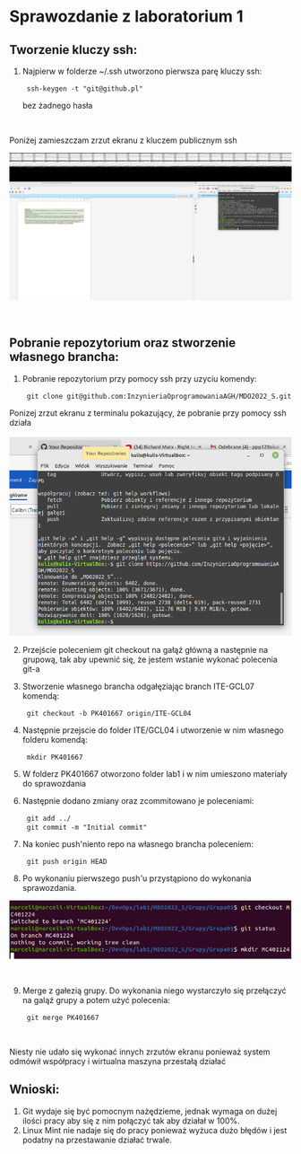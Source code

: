 # Sprawozdanie z laboratorium 1

## Tworzenie kluczy ssh: 
1. Najpierw w folderze ~/.ssh utworzono pierwsza parę kluczy ssh:
    
        ssh-keygen -t "git@github.pl"
    bez żadnego hasła 

</br>


 Poniżej zamieszczam zrzut ekranu z kluczem publicznym ssh

 ![klucz ssh](ssh.png "Klucz ssh")

</br>

## Pobranie repozytorium oraz stworzenie własnego brancha:

1. Pobranie repozytorium przy pomocy ssh przy uzyciu komendy:

        git clone git@github.com:InzynieriaOprogramowaniaAGH/MDO2022_S.git
    

Ponizej zrzut ekranu z terminalu pokazujący, że pobranie przy pomocy ssh działa

![clone](clone.png "clone")

2. Przejście poleceniem git checkout na gałąź główną a następnie na grupową, tak aby upewnić się, że jestem wstanie wykonać polecenia git-a

3. Stworzenie własnego brancha odgałęziając branch ITE-GCL07 komendą:

        git checkout -b PK401667 origin/ITE-GCL04

4. Następnie przejscie do folder ITE/GCL04 i utworzenie w nim własnego folderu komendą:

        mkdir PK401667
5. W folderz PK401667 otworzono folder lab1 i w nim umieszono materiały do sprawozdania

6. Następnie dodano zmiany oraz zcommitowano je poleceniami:

        git add ../
        git commit -m "Initial commit"

7. Na koniec push'niento repo na własnego brancha poleceniem:

        git push origin HEAD

8. Po wykonaniu pierwszego push'u przystąpiono do wykonania sprawozdania.


![branch](branch.png "branch")

</br>

9. Merge z gałezią grupy. Do wykonania niego wystarczyło się przełączyć na galąź grupy a potem użyć polecenia:

        git merge PK401667
        
 

</br>

Niesty nie udało się wykonać innych zrzutów ekranu ponieważ system odmówił współpracy i wirtualna maszyna przestałą działać

## Wnioski:

1. Git wydaje się być pomocnym nażędzieme, jednak wymaga on dużej ilości pracy aby się z nim połączyć tak aby działał w 100%.
2. Linux Mint nie nadaje się do pracy ponieważ wyżuca dużo błędów i jest podatny na przestawanie działać trwale.
